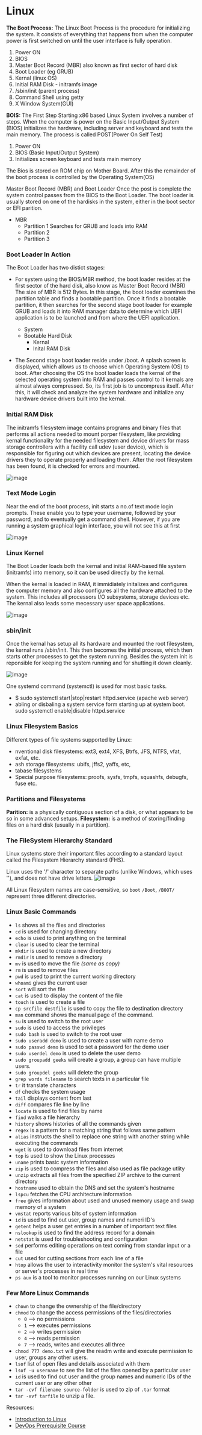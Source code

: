 # Linux

**The Boot Process:** The Linux Boot Process is the procedure for initializing the system. It consists of everything that happens from when the computer power is first switched on until the user interface is fully operation.

1. Power ON
2. BIOS
3. Master Boot Record (MBR) also known as first sector of hard disk
4. Boot Loader (eg GRUB)
5. Kernal (linux OS)
6. Initial RAM Disk - initramfs image
7. /sbin/init (parent process)
8. Command Shell using getty
9. X Window System(GUI)

**BOIS:** The First Step Starting x86 based Linux System involves a number of steps. When the computer is power on the Basic Input/Output System (BIOS) initializes the hardware, including server and keyboard and tests the main memory. The process is called POST(Power On Self Test)

1. Power ON
2. BIOS (Basic Input/Output System)
3. Initializes screen keyboard and tests main memory

The Bios is stored on ROM chip on Mother Board. After this the remainder of the boot process is controlled by the Operating System(OS)

Master Boot Record (MBR) and Boot Loader Once the post is complete the system control passes from the BIOS to the Boot Loader. The boot loader is usually stored on one of the hardisks in the system, either in the boot sector or EFI parition.
* MBR
  - Partition 1 Searches for GRUB and loads into RAM
  - Partition 2
  - Partition 3

### Boot Loader In Action

The Boot Loader has two distict stages:

- For system using the BIOS/MBR method, the boot loader resides at the first sector of the hard disk, also know as Master Boot Record (MBR)
  The size of MBR is 512 Bytes. In this stage, the boot loader examines the partition table and finds a bootable partition. 
  Once it finds a bootable partition, it then searches for the second stage boot loader for example GRUB and loads it into RAM manager data to determine which UEFI application is to be launched and from where the UEFI application.

    - System
    - Bootable Hard Disk
      - Kernal
      - Inital RAM Disk
      
- The Second stage boot loader reside under /boot. 
  A splash screen is displayed, which allows us to choose which Operating System (OS) to boot. 
  After choosing the OS the boot loader loads the kernal of the selected operating system into RAM and passes control to it kernals are almost always compressed. 
  So, its first job is to uncompress itself. After this, it will check and analyze the system hardware and initialize any hardware device drivers built into the kernal.
  
### Initial RAM Disk
The initramfs filesystem image contains programs and binary files that performs all actions needed to mount porper filesystem, like providing kernal functionality for the needed filesystem and device drivers for mass storage controllers with a facility call udev (user device), which is responsible for figuring out which devices are present, locating the device drivers they to operate properly and loading them. After the root filesystem has been found, it is checked for errors and mounted.

![image](https://user-images.githubusercontent.com/74575612/150344398-69fe1901-2457-4311-abfa-5149e7a94661.png)

### Text Mode Login
Near the end of the boot process, init starts a no.of text mode login prompts. These enable you to type your username, followed by your password, and to eventually get a command shell. However, if you are running a system graphical login interface, you will not see this at first

![image](https://user-images.githubusercontent.com/74575612/150344500-7621dd96-2c41-4ea7-bace-f3a7c423cd5a.png)

### Linux Kernel
The Boot Loader loads both the kernal and initial RAM-based file system (initramfs) into memory, so it can be used directly by the kernal.

When the kernal is loaded in RAM, it immidiately initalizes and configures the computer memory and also configures all the hardware attached to the system. This includes all processors I/O subsystems, storage devices etc. The kernal also leads some mecessary user space applications.

![image](https://user-images.githubusercontent.com/74575612/150344633-0c8139a9-955d-4032-b397-dd12ee306e97.png)

### sbin/init
Once the kernal has setup all its hardware and mounted the root filesystem, the kernal runs /sbin/init. This then becomes the initial process, which then starts other processes to get the system running. Besides the system init is reponsible for keeping the system running and for shutting it down cleanly.

![image](https://user-images.githubusercontent.com/74575612/150344767-7673a20f-bb2c-4207-809b-8b567932b86e.png)

One systemd command (systemctl) is used for most basic tasks.

- $ sudo systemctl start|stop|restart httpd.service (apache web server)
- abling or disbaling a system service form starting up at system boot. sudo systemctl enable|disable httpd.service

### Linux Filesystem Basics
Different types of file systems supported by Linux:
- nventional disk filesystems: ext3, ext4, XFS, Btrfs, JFS, NTFS, vfat, exfat, etc.
- ash storage filesystems: ubifs, jffs2, yaffs, etc,
- tabase filesystems
- Special purpose filesystems: proofs, sysfs, tmpfs, squashfs, debugfs, fuse etc.

### Partitions and Filesystems
**Parition:** is a physically contiguous section of a disk, or what appears to be so in some advanced setups.
**Filesystem:** is a method of storing/finding files on a hard disk (usually in a partition).

### The FileSystem Hierarchy Standard
Linux systems store their important files according to a standard layout called the Filesystem Hierarchy standard (FHS).

Linux uses the '/' character to separate paths (unlike Windows, which uses '\'), and does not have drive letters.
![image](https://user-images.githubusercontent.com/74575612/150346586-a05bd43a-f3ac-4731-82ec-fc6e78f583ae.png)

All Linux filesystem names are case-sensitive, so `boot` `/Boot`, `/BOOT/` represent three different directories.

### Linux Basic Commands

- `ls` shows all the files and directories
- `cd` is used for changing directory
- `echo` is used to print anything on the terminal
- `clear` is used to clear the terminal
- `mkdir` is used to create a new directory
- `rmdir` is used to remove a directory
- `mv` is used to move the file _(same as copy)_
- `rm` is used to remove files
- `pwd` is used to print the current working directory
- `whoami` gives the current user 
- `sort` will sort the file
- `cat` is used to display the content of the file
- `touch` is used to create a file
- `cp srcfile destfile` is used to copy the file to destination directory
- `man` command shows the manual page of the command.
- `su` is used to switch to the root user
- `sudo` is used to access the privileges
- `sudo bash` is used to switch to the root user
- `sudo useradd demo` is used to create a user with name demo
- `sudo passwd demo` is used to set a password for the demo user
- `sudo userdel demo` is used to delete the user demo
- `sudo groupadd geeks` will create a group, a group can have multiple users.
- `sudo groupdel geeks` will delete the group
- `grep words filename` to search texts in a particular file
- `tr` it translate characters
- `df` checks the system usage
- `tail` displays content from last 
- `diff` compares file line by line
- `locate` is used to find files by name
- `find` walks a file hierarchy
- `history` shows histories of all the commands given
- `regex` is a pattern for a matching string that follows same pattern
- `alias` instructs the shell to replace one string with another string while executing the commands
- `wget` is used to download files from internet
- `top` is used to show the Linux processes
- `uname` prints basic system information
- `zip` is used to compress the files and also used as file package utlity
- `unzip` extracts all files from the specified ZIP archive to the current directory
- `hostname` used to obtain the DNS and set the system's hostname
- `lspcu` fetches the CPU architecture information
- `free` gives information about used and unused memory usage and swap memory of a system
- `vmstat` reports various bits of system information
- `id` is used to find out user, group names and numeri ID's
- `getent` helps a user get entries in a number of important text files
- `nslookup` is used to find the address record for a domain
- `netstat` is used for troubleshooting and configuration
- `sed` performs editing operations on text coming from standar input or a file
- `cut` used for cutting sections from each line of a file
- `htop` allows the user to interactivity monitor the system's vital resources or server's processes in real time
- `ps aux` is a tool to monitor processes running on our Linux systems


### Few More Linux Commands
- `chown` to change the ownership of the file/directory
- `chmod` to change the access permissions of the files/directories
   - `0` --> no permissions
   - `1` --> executes permissions
   - `2` --> writes permission
   - `4` --> reads permission
   - `7` --> reads, writes and executes all three
- `chmod 777 demo.txt` will give the readm write and execute permission to user, groups any other users.
- `lsof` list of open files and details associated with them
- `lsof -u username` to see the list of the files opened by a particular user
- `id` is used to find out user and the group names and numeric IDs of the current user or any other other
- `tar -cvf filename source-folder` is used to zip of `.tar` format
- `tar -xvf tarfile` to unzip a file.


Resources:
- [Introduction to Linux](https://www.edx.org/course/introduction-to-linux)
- [DevOps Prerequisite Course](https://www.youtube.com/watch?v=Wvf0mBNGjXY)
